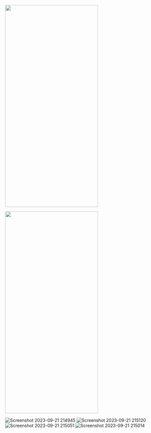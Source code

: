 
<img src="https://user-images.githubusercontent.com[simple.webm](https://github.com/nahedshehata/simple-work/assets/109394234/8ab9a434-aed7-40d0-8f7d-34f69eef205b)
" width="300" height="650">

<img src="https://user-images.githubusercontent.com/109394234/225608532-5eb72891-593b-4340-9732-d727ea0a67e5.mp4" width="300" height="650">


![Screenshot 2023-09-21 214945](https://github.com/nahedshehata/simple-work/assets/109394234/c86122c8-2271-41e8-8f1a-53318b815a40)
![Screenshot 2023-09-21 215120](https://github.com/nahedshehata/simple-work/assets/109394234/b5b9da93-b954-44d4-8012-10b346472490)
![Screenshot 2023-09-21 215051](https://github.com/nahedshehata/simple-work/assets/109394234/62aa407e-1f77-46dc-a0c2-36fcd5d246b3)
![Screenshot 2023-09-21 215014](https://github.com/nahedshehata/simple-work/assets/109394234/dadc7713-a1f8-4fa3-9bec-77febf3a663d)
